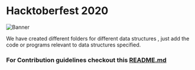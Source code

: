 # Hacktoberfest 2020

![Banner](https://embed-fastly.wistia.com/deliveries/49bd387c40e2c5aada92abdf973bc46d.webp?image_crop_resized=960x540)

We have created different folders for different data structures , just add the code or programs relevant to data structures specified.

### For Contribution guidelines checkout this [README.md](../README.md)